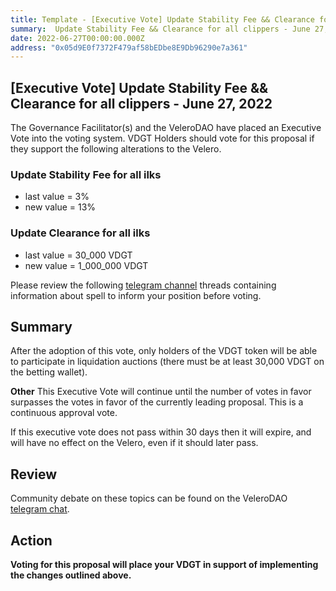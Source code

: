 ```yaml
---
title: Template - [Executive Vote] Update Stability Fee && Clearance for all clippers - June 27, 2022
summary:  Update Stability Fee && Clearance for all clippers - June 27, 2022
date: 2022-06-27T00:00:00.000Z
address: "0x05d9E0f7372F479af58bEDbe8E9Db96290e7a361"
---
```

## [Executive Vote]  Update Stability Fee && Clearance for all clippers - June 27, 2022

The Governance Facilitator(s) and the VeleroDAO have placed an Executive Vote into the voting system. VDGT Holders should vote for this proposal if they support the following alterations to the Velero.

###  Update Stability Fee for all ilks
* last value = 3%
* new value = 13%

###  Update Clearance for all ilks
* last value = 30_000 VDGT
* new value = 1_000_000 VDGT

Please review the following [telegram channel](https://t.me/velerodao) threads containing information about spell to inform your position before voting.

## Summary
After the adoption of this vote, only holders of the VDGT token will be able to participate in liquidation auctions (there must be at least 30,000 VDGT on the betting wallet).

**Other**
This Executive Vote will continue until the number of votes in favor surpasses the votes in favor of the currently leading proposal. This is a continuous approval vote. 

If this executive vote does not pass within 30 days then it will expire, and will have no effect on the Velero, even if it should later pass. 

## Review

Community debate on these topics can be found on the VeleroDAO  [telegram chat](https://t.me/velero_chat). 


## Action

**Voting for this proposal will place your VDGT in support of implementing the changes outlined above.**

